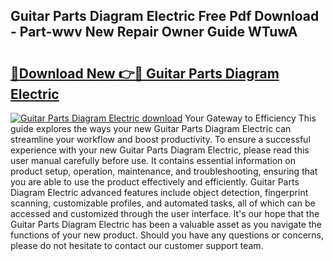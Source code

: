 ## Guitar Parts Diagram Electric Free Pdf Download - Part-wwv New Repair Owner Guide WTuwA

# <h2><a href="http://dfsmhq.blite.top/?on=Guitar+Parts+Diagram+Electric">🔗Download New 👉🔴 Guitar Parts Diagram Electric</a></h2>

[![Guitar Parts Diagram Electric download](https://i.imgur.com/lujVjoI.png)](http://dfsmhq.blite.top/?on=Guitar+Parts+Diagram+Electric)
Your Gateway to Efficiency This guide explores the ways your new Guitar Parts Diagram Electric can streamline your workflow and boost productivity. To ensure a successful experience with your new Guitar Parts Diagram Electric, please read this user manual carefully before use. It contains essential information on product setup, operation, maintenance, and troubleshooting, ensuring that you are able to use the product effectively and efficiently. Guitar Parts Diagram Electric advanced features include object detection, fingerprint scanning, customizable profiles, and automated tasks, all of which can be accessed and customized through the user interface. It's our hope that the Guitar Parts Diagram Electric has been a valuable asset as you navigate the functions of your new product. Should you have any questions or concerns, please do not hesitate to contact our customer support team.
